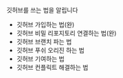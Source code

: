 깃허브를 쓰는 법을 알립니다

- 깃허브 가입하는 법(완)
- 깃허브 비밀 리포지토리 연결하는 법(완)
- 깃허브 브랜치 파는 법
- 깃허브 푸쉬 오리진 하는 법
- 깃허브 기여하는 법
- 깃허브 컨플릭트 해결하는 법